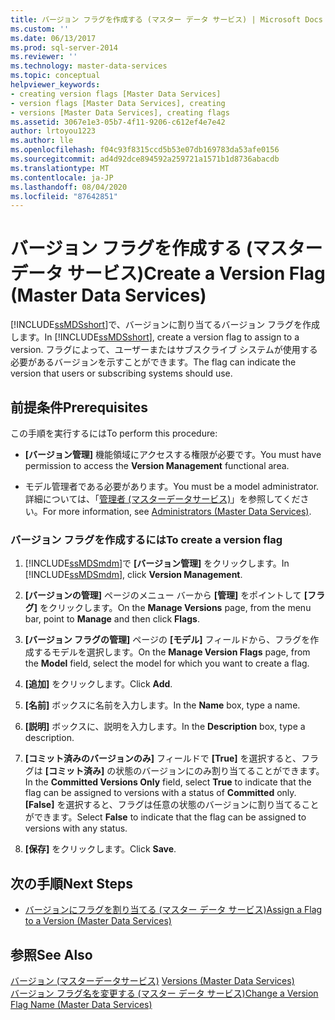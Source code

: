 ```yaml
---
title: バージョン フラグを作成する (マスター データ サービス) | Microsoft Docs
ms.custom: ''
ms.date: 06/13/2017
ms.prod: sql-server-2014
ms.reviewer: ''
ms.technology: master-data-services
ms.topic: conceptual
helpviewer_keywords:
- creating version flags [Master Data Services]
- version flags [Master Data Services], creating
- versions [Master Data Services], creating flags
ms.assetid: 3067e1e3-05b7-4f11-9206-c612ef4e7e42
author: lrtoyou1223
ms.author: lle
ms.openlocfilehash: f04c93f8315ccd5b53e07db169783da53afe0156
ms.sourcegitcommit: ad4d92dce894592a259721a1571b1d8736abacdb
ms.translationtype: MT
ms.contentlocale: ja-JP
ms.lasthandoff: 08/04/2020
ms.locfileid: "87642851"
---
```

# <a name="create-a-version-flag-master-data-services"></a><span data-ttu-id="61c12-102">バージョン フラグを作成する (マスター データ サービス)</span><span class="sxs-lookup"><span data-stu-id="61c12-102">Create a Version Flag (Master Data Services)</span></span>
  <span data-ttu-id="61c12-103">[!INCLUDE[ssMDSshort](../includes/ssmdsshort-md.md)]で、バージョンに割り当てるバージョン フラグを作成します。</span><span class="sxs-lookup"><span data-stu-id="61c12-103">In [!INCLUDE[ssMDSshort](../includes/ssmdsshort-md.md)], create a version flag to assign to a version.</span></span> <span data-ttu-id="61c12-104">フラグによって、ユーザーまたはサブスクライブ システムが使用する必要があるバージョンを示すことができます。</span><span class="sxs-lookup"><span data-stu-id="61c12-104">The flag can indicate the version that users or subscribing systems should use.</span></span>  
  
## <a name="prerequisites"></a><span data-ttu-id="61c12-105">前提条件</span><span class="sxs-lookup"><span data-stu-id="61c12-105">Prerequisites</span></span>  
 <span data-ttu-id="61c12-106">この手順を実行するには</span><span class="sxs-lookup"><span data-stu-id="61c12-106">To perform this procedure:</span></span>  
  
-   <span data-ttu-id="61c12-107">**[バージョン管理]** 機能領域にアクセスする権限が必要です。</span><span class="sxs-lookup"><span data-stu-id="61c12-107">You must have permission to access the **Version Management** functional area.</span></span>  
  
-   <span data-ttu-id="61c12-108">モデル管理者である必要があります。</span><span class="sxs-lookup"><span data-stu-id="61c12-108">You must be a model administrator.</span></span> <span data-ttu-id="61c12-109">詳細については、「[管理者 &#40;マスターデータサービス&#41;](administrators-master-data-services.md)」を参照してください。</span><span class="sxs-lookup"><span data-stu-id="61c12-109">For more information, see [Administrators &#40;Master Data Services&#41;](administrators-master-data-services.md).</span></span>  
  
### <a name="to-create-a-version-flag"></a><span data-ttu-id="61c12-110">バージョン フラグを作成するには</span><span class="sxs-lookup"><span data-stu-id="61c12-110">To create a version flag</span></span>  
  
1.  <span data-ttu-id="61c12-111">[!INCLUDE[ssMDSmdm](../includes/ssmdsmdm-md.md)]で **[バージョン管理]** をクリックします。</span><span class="sxs-lookup"><span data-stu-id="61c12-111">In [!INCLUDE[ssMDSmdm](../includes/ssmdsmdm-md.md)], click **Version Management**.</span></span>  
  
2.  <span data-ttu-id="61c12-112">**[バージョンの管理]** ページのメニュー バーから **[管理]** をポイントして **[フラグ]** をクリックします。</span><span class="sxs-lookup"><span data-stu-id="61c12-112">On the **Manage Versions** page, from the menu bar, point to **Manage** and then click **Flags**.</span></span>  
  
3.  <span data-ttu-id="61c12-113">**[バージョン フラグの管理]** ページの **[モデル]** フィールドから、フラグを作成するモデルを選択します。</span><span class="sxs-lookup"><span data-stu-id="61c12-113">On the **Manage Version Flags** page, from the **Model** field, select the model for which you want to create a flag.</span></span>  
  
4.  <span data-ttu-id="61c12-114">**[追加]** をクリックします。</span><span class="sxs-lookup"><span data-stu-id="61c12-114">Click **Add**.</span></span>  
  
5.  <span data-ttu-id="61c12-115">**[名前]** ボックスに名前を入力します。</span><span class="sxs-lookup"><span data-stu-id="61c12-115">In the **Name** box, type a name.</span></span>  
  
6.  <span data-ttu-id="61c12-116">**[説明]** ボックスに、説明を入力します。</span><span class="sxs-lookup"><span data-stu-id="61c12-116">In the **Description** box, type a description.</span></span>  
  
7.  <span data-ttu-id="61c12-117">**[コミット済みのバージョンのみ]** フィールドで **[True]** を選択すると、フラグは **[コミット済み]** の状態のバージョンにのみ割り当てることができます。</span><span class="sxs-lookup"><span data-stu-id="61c12-117">In the **Committed Versions Only** field, select **True** to indicate that the flag can be assigned to versions with a status of **Committed** only.</span></span> <span data-ttu-id="61c12-118">**[False]** を選択すると、フラグは任意の状態のバージョンに割り当てることができます。</span><span class="sxs-lookup"><span data-stu-id="61c12-118">Select **False** to indicate that the flag can be assigned to versions with any status.</span></span>  
  
8.  <span data-ttu-id="61c12-119">**[保存]** をクリックします。</span><span class="sxs-lookup"><span data-stu-id="61c12-119">Click **Save**.</span></span>  
  
## <a name="next-steps"></a><span data-ttu-id="61c12-120">次の手順</span><span class="sxs-lookup"><span data-stu-id="61c12-120">Next Steps</span></span>  
  
-   [<span data-ttu-id="61c12-121">バージョンにフラグを割り当てる (マスター データ サービス)</span><span class="sxs-lookup"><span data-stu-id="61c12-121">Assign a Flag to a Version &#40;Master Data Services&#41;</span></span>](../../2014/master-data-services/assign-a-flag-to-a-version-master-data-services.md)  
  
## <a name="see-also"></a><span data-ttu-id="61c12-122">参照</span><span class="sxs-lookup"><span data-stu-id="61c12-122">See Also</span></span>  
 <span data-ttu-id="61c12-123">[バージョン &#40;マスターデータサービス&#41;](../../2014/master-data-services/versions-master-data-services.md) </span><span class="sxs-lookup"><span data-stu-id="61c12-123">[Versions &#40;Master Data Services&#41;](../../2014/master-data-services/versions-master-data-services.md) </span></span>  
 [<span data-ttu-id="61c12-124">バージョン フラグ名を変更する (マスター データ サービス)</span><span class="sxs-lookup"><span data-stu-id="61c12-124">Change a Version Flag Name &#40;Master Data Services&#41;</span></span>](../../2014/master-data-services/change-a-version-flag-name-master-data-services.md)  
  
  
